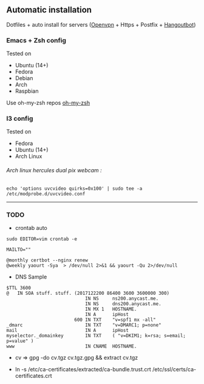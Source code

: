 ## Automatic installation

Dotfiles + auto install for servers
([Openvpn](https://github.com/Exocen/OpenVPN-install) + Https + Postfix + [Hangoutbot](https://github.com/exocen/hangoutsbot))

### Emacs + Zsh config

Tested on
* Ubuntu (14+)
* Fedora
* Debian
* Arch
* Raspbian

Use oh-my-zsh repos [oh-my-zsh](https://github.com/exocen/oh-my-zsh.git)

### I3 config

Tested on
* Fedora
* Ubuntu (14+)
* Arch Linux

###### Arch linux hercules dual pix webcam :
```shell
echo 'options uvcvideo quirks=0x100' | sudo tee -a /etc/modprobe.d/uvcvideo.conf
```

---

### TODO

* crontab auto
````
sudo EDITOR=vim crontab -e
````
````
MAILTO=""

@monthly certbot --nginx renew
@weekly yaourt -Sya  > /dev/null 2>&1 && yaourt -Qu 2>/dev/null
````

* DNS Sample
````
$TTL 3600
@	IN SOA stuff. stuff. (2017122200 86400 3600 3600000 300)
                             IN NS     ns200.anycast.me.
                             IN NS     dns200.anycast.me.
                             IN MX 1   HOSTNAME.
                             IN A      ipHost
                         600 IN TXT    "v=spf1 mx -all"
_dmarc                       IN TXT    "v=DMARC1; p=none"
mail                         IN A      ipHost
myselector._domainkey        IN TXT    ( "v=DKIM1; k=rsa; s=email; p=value" )
www                          IN CNAME  HOSTNAME.
````

* cv => gpg -do cv.tgz cv.tgz.gpg && extract cv.tgz

* ln -s /etc/ca-certificates/extracted/ca-bundle.trust.crt /etc/ssl/certs/ca-certificates.crt
